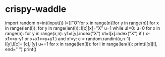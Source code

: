 # crispy-waddle
import random
n=int(input())
l=[["O"for x in range(n)]for y in range(n)]
for x in range(len(l)):
    for y in range(len(l)):
      l[x][x]="X"
u=1
while u!=0:
    u=0
    for x in range(n):
      for y in range(x,n):
        y1=l[y].index("X")
        x1=l[x].index("X")
        if (  x-x1==y-y1 or x+x1==y+y1 ) and x!=y:
         c = random.randint(x,n-1)
         l[y],l[c]=l[c],l[y]
         u+=1
for x in range(len(l)):
         for i in range(len(l)):
             print(l[x][i], end=" ")
         print()
